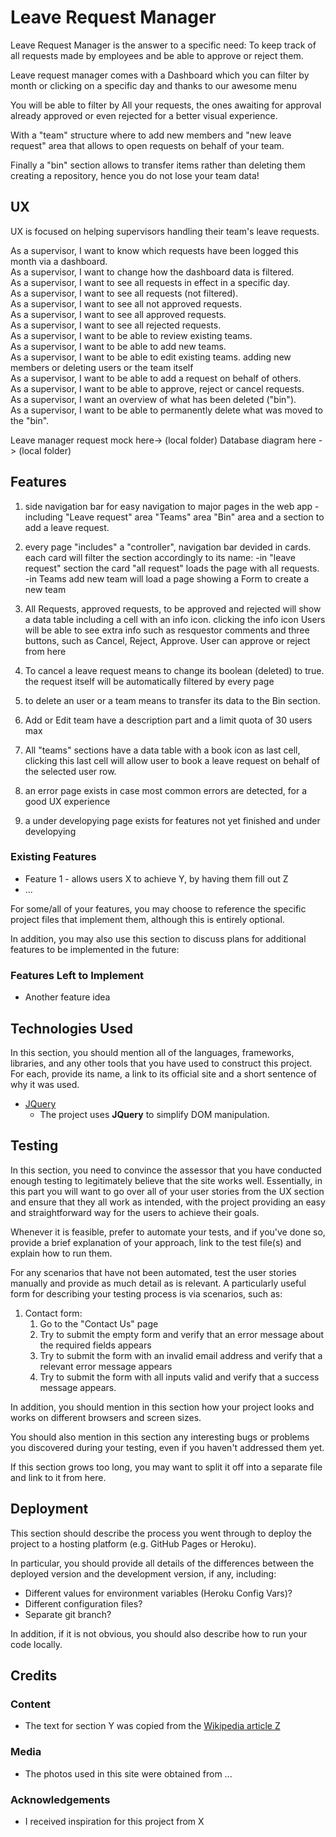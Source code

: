 # Leave Request Manager

Leave Request Manager is the answer to a specific need: To keep track of all requests made by employees and be able to approve or reject them.

Leave request manager comes with a Dashboard which you can filter by month or clicking on a specific day and thanks to our awesome menu 

You will be able to filter by All your requests, the ones awaiting for approval already approved or even rejected for a better visual experience. 

With a "team" structure where to add new members and "new leave request" area that allows to open requests on behalf of your team.

Finally a "bin" section allows to transfer items rather than deleting them creating a repository, hence you do not lose your team data!


## UX
 
UX is focused on helping supervisors handling their team's leave requests. 

As a supervisor, I want to know which requests have been logged this month via a dashboard.   
As a supervisor, I want to change how the dashboard data is filtered.   
As a supervisor, I want to see all requests in effect in a specific day.   
As a supervisor, I want to see all requests (not filtered).   
As a supervisor, I want to see all not approved requests.   
As a supervisor, I want to see all approved requests.   
As a supervisor, I want to see all rejected requests.   
As a supervisor, I want to be able to review existing teams.   
As a supervisor, I want to be able to add new teams.   
As a supervisor, I want to be able to edit existing teams. adding new members or deleting users or the team itself   
As a supervisor, I want to be able to add a request on behalf of others.   
As a supervisor, I want to be able to approve, reject or cancel requests.   
As a supervisor, I want an overview of what has been deleted ("bin").    
As a supervisor, I want to be able to permanently delete what was moved to the "bin".   

Leave manager request mock here-> (local folder)
Database diagram here -> (local folder)

## Features

1) side navigation bar for easy navigation to major pages in the web app
    -including "Leave request" area "Teams" area "Bin" area and a section to add a leave request.
2) every page "includes" a "controller", navigation bar devided in cards. each card will filter the section accordingly to its name: 
    -in "leave request" section the card "all request" loads the page with all requests.
    -in Teams add new team will load a page showing a Form to create a new team 
3) All Requests, approved requests, to be approved and rejected will show a data table including a cell with an info icon.            clicking the info icon Users will be able to see extra info such as resquestor comments and three buttons, such as Cancel,         Reject, Approve. User can approve or reject from here

4) To cancel a leave request means to change its boolean (deleted) to true. the request itself will be automatically filtered by       every page  
5) to delete an user or a team means to transfer its data to the Bin section. 
6) Add or Edit team have a description part and a limit quota of 30 users max 
7) All "teams" sections have a data table with a book icon as last cell, clicking this last cell will allow user to book a leave       request on behalf of the selected user row.
8) an error page exists in case most common errors are detected, for a good UX experience
9) a under developying page exists for features not yet finished and under developying
 
### Existing Features
- Feature 1 - allows users X to achieve Y, by having them fill out Z
- ...

For some/all of your features, you may choose to reference the specific project files that implement them, although this is entirely optional.

In addition, you may also use this section to discuss plans for additional features to be implemented in the future:

### Features Left to Implement
- Another feature idea

## Technologies Used

In this section, you should mention all of the languages, frameworks, libraries, and any other tools that you have used to construct this project. For each, provide its name, a link to its official site and a short sentence of why it was used.

- [JQuery](https://jquery.com)
    - The project uses **JQuery** to simplify DOM manipulation.


## Testing

In this section, you need to convince the assessor that you have conducted enough testing to legitimately believe that the site works well. Essentially, in this part you will want to go over all of your user stories from the UX section and ensure that they all work as intended, with the project providing an easy and straightforward way for the users to achieve their goals.

Whenever it is feasible, prefer to automate your tests, and if you've done so, provide a brief explanation of your approach, link to the test file(s) and explain how to run them.

For any scenarios that have not been automated, test the user stories manually and provide as much detail as is relevant. A particularly useful form for describing your testing process is via scenarios, such as:

1. Contact form:
    1. Go to the "Contact Us" page
    2. Try to submit the empty form and verify that an error message about the required fields appears
    3. Try to submit the form with an invalid email address and verify that a relevant error message appears
    4. Try to submit the form with all inputs valid and verify that a success message appears.

In addition, you should mention in this section how your project looks and works on different browsers and screen sizes.

You should also mention in this section any interesting bugs or problems you discovered during your testing, even if you haven't addressed them yet.

If this section grows too long, you may want to split it off into a separate file and link to it from here.

## Deployment

This section should describe the process you went through to deploy the project to a hosting platform (e.g. GitHub Pages or Heroku).

In particular, you should provide all details of the differences between the deployed version and the development version, if any, including:
- Different values for environment variables (Heroku Config Vars)?
- Different configuration files?
- Separate git branch?

In addition, if it is not obvious, you should also describe how to run your code locally.


## Credits

### Content
- The text for section Y was copied from the [Wikipedia article Z](https://en.wikipedia.org/wiki/Z)

### Media
- The photos used in this site were obtained from ...

### Acknowledgements

- I received inspiration for this project from X

